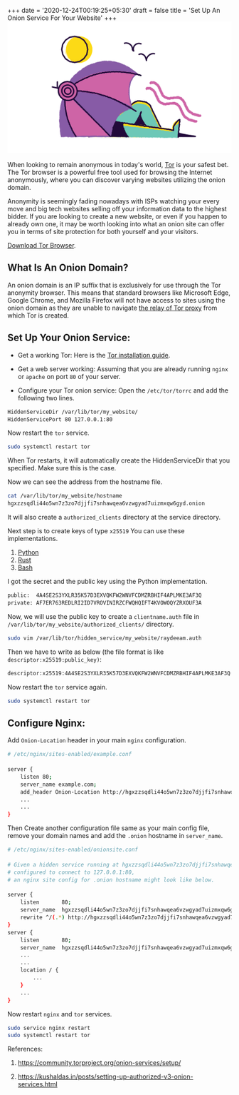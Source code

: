 +++
date = '2020-12-24T00:19:25+05:30'
draft = false
title = 'Set Up An Onion Service For Your Website'
+++
![](/images/setup-onion-1.jpg "Image Source: https://www.torproject.org/")

When looking to remain anonymous in today's world, [Tor](https://www.torproject.org) is your safest bet. The Tor browser is a powerful free tool used for browsing the Internet anonymously, where you can discover varying websites utilizing the onion domain.

Anonymity is seemingly fading nowadays with ISPs watching your every move and big tech websites selling off your information data to the highest bidder. If you are looking to create a new website, or even if you happen to already own one, it may be worth looking into what an onion site can offer you in terms of site protection for both yourself and your visitors.

[Download Tor Browser](https://www.torproject.org/download/).

## What Is An Onion Domain?

An onion domain is an IP suffix that is exclusively for use through the Tor anonymity browser. This means that standard browsers like Microsoft Edge, Google Chrome, and Mozilla Firefox will not have access to sites using the onion domain as they are unable to navigate [the relay of Tor proxy](https://www.eff.org/pages/what-tor-relay) from which Tor is created.

## Set Up Your Onion Service:

* Get a working Tor:
Here is the [Tor installation guide](https://community.torproject.org/onion-services/setup/install/).

* Get a web server working:
Assuming that you are already running `nginx` or `apache` on port `80` of your server. 

* Configure your Tor onion service:
Open the `/etc/tor/torrc` and add the following two lines.

```bash
HiddenServiceDir /var/lib/tor/my_website/
HiddenServicePort 80 127.0.0.1:80
```
Now restart the `tor` service.
```bash
sudo systemctl restart tor
```

When Tor restarts, it will automatically create the  HiddenServiceDir  that you specified. Make sure this is the case.

Now we can see the address from the hostname file.
```bash
cat /var/lib/tor/my_website/hostname
hgxzzsqdli44o5wn7z3zo7djjfi7snhawqea6vzwgyad7uizmxqw6gyd.onion
```
It will also create a `authorized_clients` directory at the service directory.

Next step is to create keys of type `x25519` You can use these implementations. 
1. [Python](https://github.com/pastly/python-snippits/blob/master/src/tor/x25519-gen.py)
2. [Rust](https://github.com/ppopth/torkeygen)
3. [Bash](https://gist.github.com/mtigas/9c2386adf65345be34045dace134140b)

I got the secret and the public key using the Python implementation.
```bash
public:  4A4SE2S3YXLR35K57D3EXVQKFW2WNVFCDMZRBHIF4APLMKE3AF3Q
private: AF7ER763REDLRI2ID7VROVINIRZCFWQHQIFT4KVOWOQYZRXOUF3A
```

Now, we will use the public key to create a `clientname.auth` file in `/var/lib/tor/my_website/authorized_clients/` directory.
```bash
sudo vim /var/lib/tor/hidden_service/my_website/raydeeam.auth
```

Then we have to write as below (the file format is like `descriptor:x25519:public_key)`:
```bash
descriptor:x25519:4A4SE2S3YXLR35K57D3EXVQKFW2WNVFCDMZRBHIF4APLMKE3AF3Q
```

Now restart the `tor` service again.
```bash
sudo systemctl restart tor
```

## Configure Nginx:
Add `Onion-Location` header in your main `nginx` configuration.
```bash
# /etc/nginx/sites-enabled/example.conf

server {
    listen 80;
    server_name example.com;
    add_header Onion-Location http://hgxzzsqdli44o5wn7z3zo7djjfi7snhawqea6vzwgyad7uizmxqw6gyd.onion$request_uri;
    ...
    ...
}
```

Then Create another configuration file same as your main config file, remove your domain names and add the `.onion` hostname in `server_name`.
```bash
# /etc/nginx/sites-enabled/onionsite.conf

# Given a hidden service running at hgxzzsqdli44o5wn7z3zo7djjfi7snhawqea6vzwgyad7uizmxqw6gyd.onion,
# configured to connect to 127.0.0.1:80,
# an nginx site config for .onion hostname might look like below.

server {
    listen       80;
    server_name  hgxzzsqdli44o5wn7z3zo7djjfi7snhawqea6vzwgyad7uizmxqw6gyd.onion;
    rewrite ^/(.*) http://hgxzzsqdli44o5wn7z3zo7djjfi7snhawqea6vzwgyad7uizmxqw6gyd.onion/$1 permanent;
}
server {
    listen       80;
    server_name  hgxzzsqdli44o5wn7z3zo7djjfi7snhawqea6vzwgyad7uizmxqw6gyd.onion;
    ...
    ...
    location / {
        ...
    }
    ...
}
```

Now restart `nginx` and `tor` services.
```bash
sudo service nginx restart
sudo systemctl restart tor
```

References:

1. https://community.torproject.org/onion-services/setup/

2. https://kushaldas.in/posts/setting-up-authorized-v3-onion-services.html
